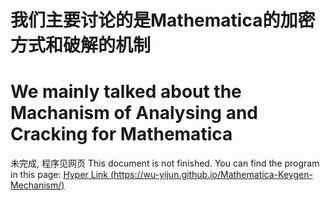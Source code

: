 # 我们主要讨论的是Mathematica的加密方式和破解的机制
# We mainly talked about the Machanism of Analysing and Cracking for Mathematica

未完成, 程序见网页
This document is not finished. You can find the program in this page:
[Hyper Link (https://wu-yijun.github.io/Mathematica-Keygen-Mechanism/)](https://wu-yijun.github.io/Mathematica-Keygen-Mechanism/)

